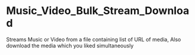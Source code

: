 # Music_Video_Bulk_Stream_Download
Streams Music or Video from a file containing list of URL of media, Also download the media which you liked simultaneously 
